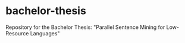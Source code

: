 # bachelor-thesis
Repository for the Bachelor Thesis: "Parallel Sentence Mining for Low-Resource Languages"

